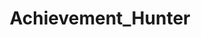 ---
title: Achievement_Hunter
crosslinks:
- roosterteeth
- livven
- PitPeople
- funhaus
- TipOfMyRooster
---
